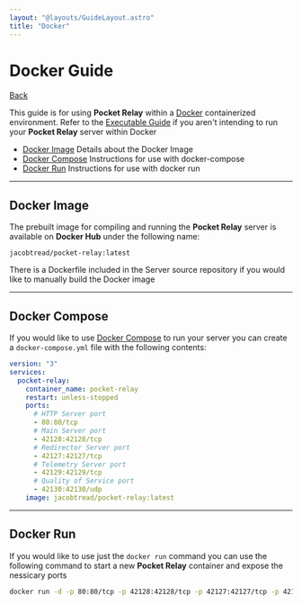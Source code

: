 ```yaml
---
layout: "@layouts/GuideLayout.astro"
title: "Docker"
---
```


# Docker Guide

[Back](/guide/server)

This guide is for using **Pocket Relay** within a [Docker](https://www.docker.com/) containerized environment. Refer to the [Executable Guide](/guide/server/executable) if you aren't intending to run your **Pocket Relay** server within Docker

- [Docker Image](#docker-image) Details about the Docker Image
- [Docker Compose](#docker-compose) Instructions for use with docker-compose
- [Docker Run](#docker-run) Instructions for use with docker run

---

## Docker Image

The prebuilt image for compiling and running the **Pocket Relay** server is available on **Docker Hub** under the following name:

```
jacobtread/pocket-relay:latest
```

There is a Dockerfile included in the Server source repository if you would like
to manually build the Docker image

---

## Docker Compose

If you would like to use [Docker Compose](https://docs.docker.com/compose/) to run your server you can create a `docker-compose.yml` file with the following contents:

```yaml
version: "3"
services:
  pocket-relay:
    container_name: pocket-relay
    restart: unless-stopped
    ports:
      # HTTP Server port
      - 80:80/tcp
      # Main Server port
      - 42128:42128/tcp
      # Redirector Server port
      - 42127:42127/tcp
      # Telemetry Server port
      - 42129:42129/tcp
      # Quality of Service port
      - 42130:42130/udp
    image: jacobtread/pocket-relay:latest
```

---

## Docker Run

If you would like to use just the `docker run` command you can use the following command to start a new **Pocket Relay** container and expose the nessicary ports

```bash
docker run -d -p 80:80/tcp -p 42128:42128/tcp -p 42127:42127/tcp -p 42129:42129/tcp -p 42130:42130/udp jacobtread/pocket-relay:latest
```
